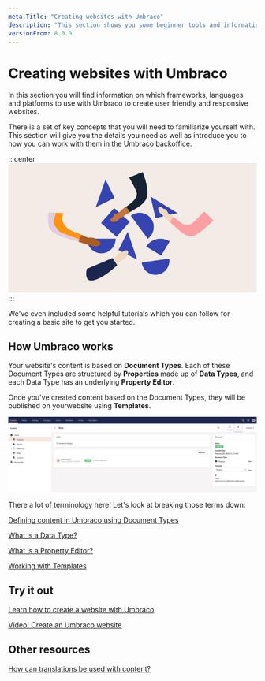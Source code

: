 ```yaml
---
meta.Title: "Creating websites with Umbraco" 
description: "This section shows you some beginner tools and information to get you started with Umbraco. From making a local installation to extending the backoffice."
versionFrom: 8.0.0
---
```


# Creating websites with Umbraco

In this section you will find information on which frameworks, languages and platforms to use with Umbraco to create user friendly and responsive websites.

There is a set of key concepts that you will need to familiarize yourself with. This section will give you the details you need as well as introduce you to how you can work with them in the Umbraco backoffice.

:::center
![Umbraco tree image](images/flexible_Email_hero_780x405px.png)
:::

We've even included some helpful tutorials which you can follow for creating a basic site to get you started.

## How Umbraco works

Your website's content is based on **Document Types**. Each of these Document Types are structured by **Properties** made up of **Data Types**, and each Data Type has an underlying **Property Editor**.

Once you've created content based on the Document Types, they will be published on yourwebsite using **Templates**.

![Example of tree content structure](images/contentstructure.png)

There a lot of terminology here! Let's look at breaking those terms down:

[Defining content in Umbraco using Document Types](../../Fundamentals/Data/Defining-content)

[What is a Data Type?](../../Fundamentals/Data/Data-Types)

[What is a Property Editor?](../../Fundamentals/Backoffice/Property-Editors/Built-in-Property-Editors/)

[Working with Templates](../../Fundamentals/Design/Templates/)

## Try it out

[Learn how to create a website with Umbraco](../../Tutorials/Creating-Basic-Site/)

[Video: Create an Umbraco website](https://www.youtube.com/watch?v=Yu29dE-0OoI&list=PLgX62vUaGZsFBcq9eSJ_178rXgn82sJ-T)

## Other resources

[How can translations be used with content?](../../Fundamentals/Backoffice/Variants)
